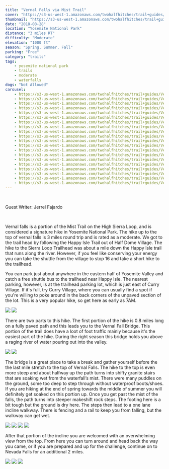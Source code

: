 ```yaml
---
title: "Vernal Falls via Mist Trail"
cover: "https://s3-us-west-1.amazonaws.com/twohalfhitches/trail+guides/Vernal+Falls/IMG_2281.jpg"
thumbnail: "https://s3-us-west-1.amazonaws.com/twohalfhitches/trail+guides/Vernal+Falls/IMG_2281.jpg"
date: "2018-08-28"
location: "Yosemite National Park"
distance: "3 miles RT"
difficulty: "Moderate"
elevation: "1000 ft"
season: "Spring, Summer, Fall"
parking: "Free"
category: "trails"
tags:
    - yosemite national park
    - trails
    - moderate
    - waterfalls
dogs: "Not Allowed"
carousel:
    - https://s3-us-west-1.amazonaws.com/twohalfhitches/trail+guides/Vernal+Falls/IMG_2198.jpg
    - https://s3-us-west-1.amazonaws.com/twohalfhitches/trail+guides/Vernal+Falls/IMG_2199.jpg
    - https://s3-us-west-1.amazonaws.com/twohalfhitches/trail+guides/Vernal+Falls/IMG_2205.jpg
    - https://s3-us-west-1.amazonaws.com/twohalfhitches/trail+guides/Vernal+Falls/IMG_2207.jpg
    - https://s3-us-west-1.amazonaws.com/twohalfhitches/trail+guides/Vernal+Falls/IMG_2213.jpg
    - https://s3-us-west-1.amazonaws.com/twohalfhitches/trail+guides/Vernal+Falls/IMG_2215.jpg
    - https://s3-us-west-1.amazonaws.com/twohalfhitches/trail+guides/Vernal+Falls/IMG_2219.jpg
    - https://s3-us-west-1.amazonaws.com/twohalfhitches/trail+guides/Vernal+Falls/IMG_2223.jpg
    - https://s3-us-west-1.amazonaws.com/twohalfhitches/trail+guides/Vernal+Falls/IMG_2224.jpg
    - https://s3-us-west-1.amazonaws.com/twohalfhitches/trail+guides/Vernal+Falls/IMG_2231.jpg
    - https://s3-us-west-1.amazonaws.com/twohalfhitches/trail+guides/Vernal+Falls/IMG_2234.jpg
    - https://s3-us-west-1.amazonaws.com/twohalfhitches/trail+guides/Vernal+Falls/IMG_2238.jpg
    - https://s3-us-west-1.amazonaws.com/twohalfhitches/trail+guides/Vernal+Falls/IMG_2242.jpg
    - https://s3-us-west-1.amazonaws.com/twohalfhitches/trail+guides/Vernal+Falls/IMG_2243.jpg
    - https://s3-us-west-1.amazonaws.com/twohalfhitches/trail+guides/Vernal+Falls/IMG_2252.jpg
    - https://s3-us-west-1.amazonaws.com/twohalfhitches/trail+guides/Vernal+Falls/IMG_2273.jpg
    - https://s3-us-west-1.amazonaws.com/twohalfhitches/trail+guides/Vernal+Falls/IMG_2276.jpg
    - https://s3-us-west-1.amazonaws.com/twohalfhitches/trail+guides/Vernal+Falls/IMG_2280.jpg
    - https://s3-us-west-1.amazonaws.com/twohalfhitches/trail+guides/Vernal+Falls/IMG_2281.jpg
    - https://s3-us-west-1.amazonaws.com/twohalfhitches/trail+guides/Vernal+Falls/IMG_2282.jpg
---
```


<br />
<p class="post__credit">Guest Writer: Jerrel Fajardo</p>
<br />

Vernal falls is a portion of the Mist Trail on the High Sierra Loop, and is considered a signature hike in Yosemite National Park. The hike up to the top of vernal falls is 3 miles round trip and is rated as a moderate. We got to the trail head by following the Happy Isle Trail out of Half Dome Village. The hike to the Sierra Loop Trailhead was about a mile down the Happy Isle trail that runs along the river. However, if you feel like conserving your energy you can take the shuttle from the village to stop 16 and take a short hike to the trailhead.

You can park just about anywhere in the eastern half of Yosemite Valley and catch a free shuttle bus to the trailhead near Happy Isle. The nearest parking, however, is at the trailhead parking lot, which is just east of Curry Village. If it's full, try Curry Village, where you can usually find a spot if you're willing to poke around in the back corners of the unpaved section of the lot. This is a very popular hike, so get here as early as 7AM.

![](https://s3-us-west-1.amazonaws.com/twohalfhitches/trail+guides/Vernal+Falls/IMG_2230.jpg)
![](https://s3-us-west-1.amazonaws.com/twohalfhitches/trail+guides/Vernal+Falls/IMG_2232.jpg)

There are two parts to this hike. The first portion of the hike is 0.8 miles long  on a fully paved path and this leads you to the Vernal Fall Bridge. This portion of the trail does have a loot of foot traffic mainly because it's the easiest part of the hike. During the right season this bridge holds you above a raging river of water pouring out into the valley.

![](https://s3-us-west-1.amazonaws.com/twohalfhitches/trail+guides/Vernal+Falls/IMG_2244.jpg)
![](https://s3-us-west-1.amazonaws.com/twohalfhitches/trail+guides/Vernal+Falls/IMG_2251.jpg)

The bridge is a great place to take a break and gather yourself before the the last mile stretch to the top of Vernal Falls. The hike to the top is even more steep and about halfway up the path turns into shifty granite stairs that are soaking wet from the waterfall’s mist. There were many puddles on the ground, some too deep to step through without waterproof boots/shoes. If you are hiking at the end of spring towards the middle of summer you will definitely get soaked on this portion up. Once you get past the mist of the falls, the path turns into steeper makeshift rock steps. The footing here is a bit tough but the ground is dry here. The steps then lead to a one lane incline walkway. There is fencing and a rail to keep you from falling, but the walkway can get wet. 

![](https://s3-us-west-1.amazonaws.com/twohalfhitches/trail+guides/Vernal+Falls/IMG_2272.jpg)
![](https://s3-us-west-1.amazonaws.com/twohalfhitches/trail+guides/Vernal+Falls/IMG_2274.jpg)
![](https://s3-us-west-1.amazonaws.com/twohalfhitches/trail+guides/Vernal+Falls/IMG_2275.jpg)
![](https://s3-us-west-1.amazonaws.com/twohalfhitches/trail+guides/Vernal+Falls/IMG_2277.jpg)

After that portion of the incline you are welcomed with an overwhelming view from the top. From here you can turn around and head back the way you came, or if you are prepared and up for the challenge, continue on to Nevada Falls for an additional 2 miles.

![](https://s3-us-west-1.amazonaws.com/twohalfhitches/trail+guides/Vernal+Falls/IMG_2279.jpg)
![](https://s3-us-west-1.amazonaws.com/twohalfhitches/trail+guides/Vernal+Falls/IMG_2278.jpg)
![](https://s3-us-west-1.amazonaws.com/twohalfhitches/trail+guides/Vernal+Falls/IMG_2283.jpg)
